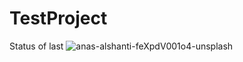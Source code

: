 # TestProject


Status of last ![anas-alshanti-feXpdV001o4-unsplash](https://user-images.githubusercontent.com/89223259/130334743-6e06e266-c367-4bf8-81b6-bfab48d9a764.jpg)










